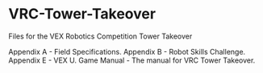 # VRC-Tower-Takeover
Files for the VEX Robotics Competition Tower Takeover

Appendix A - Field Specifications.
Appendix B - Robot Skills Challenge.
Appendix E - VEX U.
Game Manual - The manual for VRC Tower Takeover.
